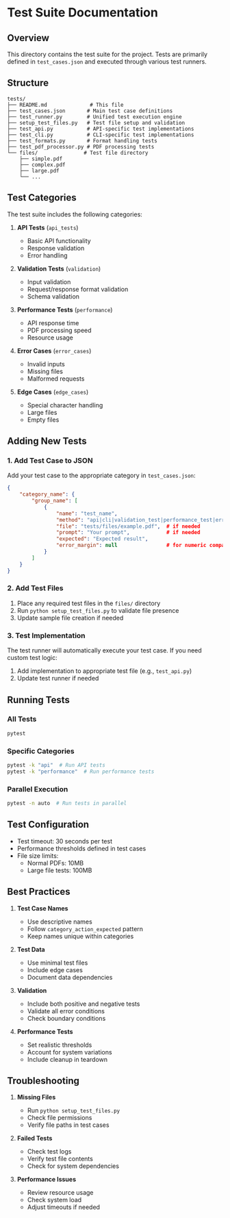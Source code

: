 # Test Suite Documentation

## Overview

This directory contains the test suite for the project. Tests are primarily defined in `test_cases.json` and executed through various test runners.

## Structure

```text
tests/
├── README.md              # This file
├── test_cases.json       # Main test case definitions
├── test_runner.py        # Unified test execution engine
├── setup_test_files.py   # Test file setup and validation
├── test_api.py           # API-specific test implementations
├── test_cli.py           # CLI-specific test implementations
├── test_formats.py       # Format handling tests
├── test_pdf_processor.py # PDF processing tests
└── files/               # Test file directory
    ├── simple.pdf
    ├── complex.pdf
    ├── large.pdf
    └── ...
```

## Test Categories

The test suite includes the following categories:

1. **API Tests** (`api_tests`)
   - Basic API functionality
   - Response validation
   - Error handling

2. **Validation Tests** (`validation`)
   - Input validation
   - Request/response format validation
   - Schema validation

3. **Performance Tests** (`performance`)
   - API response time
   - PDF processing speed
   - Resource usage

4. **Error Cases** (`error_cases`)
   - Invalid inputs
   - Missing files
   - Malformed requests

5. **Edge Cases** (`edge_cases`)
   - Special character handling
   - Large files
   - Empty files

## Adding New Tests

### 1. Add Test Case to JSON

Add your test case to the appropriate category in `test_cases.json`:

```json
{
    "category_name": {
        "group_name": [
            {
                "name": "test_name",
                "method": "api|cli|validation_test|performance_test|error_test",
                "file": "tests/files/example.pdf",  # if needed
                "prompt": "Your prompt",            # if needed
                "expected": "Expected result",
                "error_margin": null                # for numeric comparisons
            }
        ]
    }
}
```

### 2. Add Test Files

1. Place any required test files in the `files/` directory
2. Run `python setup_test_files.py` to validate file presence
3. Update sample file creation if needed

### 3. Test Implementation

The test runner will automatically execute your test case. If you need custom test logic:

1. Add implementation to appropriate test file (e.g., `test_api.py`)
2. Update test runner if needed

## Running Tests

### All Tests

```bash
pytest
```

### Specific Categories

```bash
pytest -k "api"  # Run API tests
pytest -k "performance"  # Run performance tests
```

### Parallel Execution

```bash
pytest -n auto  # Run tests in parallel
```

## Test Configuration

- Test timeout: 30 seconds per test
- Performance thresholds defined in test cases
- File size limits:
  - Normal PDFs: 10MB
  - Large file tests: 100MB

## Best Practices

1. **Test Case Names**
   - Use descriptive names
   - Follow `category_action_expected` pattern
   - Keep names unique within categories

2. **Test Data**
   - Use minimal test files
   - Include edge cases
   - Document data dependencies

3. **Validation**
   - Include both positive and negative tests
   - Validate all error conditions
   - Check boundary conditions

4. **Performance Tests**
   - Set realistic thresholds
   - Account for system variations
   - Include cleanup in teardown

## Troubleshooting

1. **Missing Files**
   - Run `python setup_test_files.py`
   - Check file permissions
   - Verify file paths in test cases

2. **Failed Tests**
   - Check test logs
   - Verify test file contents
   - Check for system dependencies

3. **Performance Issues**
   - Review resource usage
   - Check system load
   - Adjust timeouts if needed
